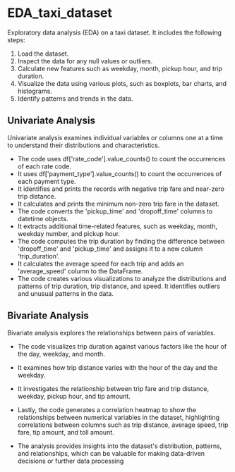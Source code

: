 # EDA_taxi_dataset
Exploratory data analysis (EDA) on a taxi dataset. It includes the following steps:

1) Load the dataset.
2) Inspect the data for any null values or outliers.
3) Calculate new features such as weekday, month, pickup hour, and trip duration.
4) Visualize the data using various plots, such as boxplots, bar charts, and histograms.
5) Identify patterns and trends in the data.

## Univariate Analysis
Univariate analysis examines individual variables or columns one at a time to understand their distributions and characteristics.

- The code uses df['rate_code'].value_counts() to count the occurrences of each rate code.
- It uses df['payment_type'].value_counts() to count the occurrences of each payment type.
- It identifies and prints the records with negative trip fare and near-zero trip distance.
- It calculates and prints the minimum non-zero trip fare in the dataset.
- The code converts the 'pickup_time' and 'dropoff_time' columns to datetime objects.
- It extracts additional time-related features, such as weekday, month, weekday number, and pickup hour.
- The code computes the trip duration by finding the difference between 'dropoff_time' and 'pickup_time' and assigns it to a new column 'trip_duration'.
- It calculates the average speed for each trip and adds an 'average_speed' column to the DataFrame.
- The code creates various visualizations to analyze the distributions and patterns of trip duration, trip distance, and speed. It identifies outliers and unusual patterns in the data.
## Bivariate Analysis
Bivariate analysis explores the relationships between pairs of variables.

- The code visualizes trip duration against various factors like the hour of the day, weekday, and month.
- It examines how trip distance varies with the hour of the day and the weekday.
- It investigates the relationship between trip fare and trip distance, weekday, pickup hour, and tip amount.


  
- Lastly, the code generates a correlation heatmap to show the relationships between numerical variables in the dataset, highlighting correlations between columns such as trip distance, average speed, trip fare, tip amount, and toll amount.

- The analysis provides insights into the dataset's distribution, patterns, and relationships, which can be valuable for making data-driven decisions or further data processing
